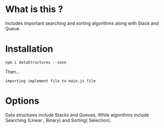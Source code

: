 # What is this ?

Includes important searching and sorting algorithms along with Stack and Queue.

# Installation

`npm i dataStructures --save`

Then...

```
importing implement file to main.js file
```

# Options

Data structures include Stacks and Queues,
While algorithms include Searching (Linear , Binary) and Sorting( Selection).